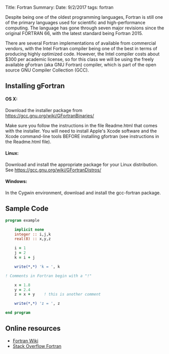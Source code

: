 Title: Fortran
Summary:
Date: 9/2/2017
tags: fortran

Despite being one of the oldest programming languages, Fortran is still one of the primary languages used for scientific and high-performance computing.
The language has gone through seven major revisions since the original FORTRAN 66, with the latest standard being Fortran 2015.  

There are several Fortran  implementations of available from commercial vendors, with the Intel Fortran compiler being one of the best in terms of producing highly optimized code. However,
the Intel compiler costs about $300 per academic license, so for this class we will be using the freely available gFortran (aka
 GNU Fortran) compiler, which is part of the open source GNU Compiler Collection (GCC).

## Installing gFortran


#### OS X:

Download the  installer package from <a href="https://gcc.gnu.org/wiki/GFortranBinaries/"  target="_blank">  https://gcc.gnu.org/wiki/GFortranBinaries/  </a>

Make sure you follow the instructions in the file Readme.html that comes with the installer.
 You will need to install Apple's Xcode software and the Xcode command-line tools BEFORE installing gfortran (see instructions in the Readme.html file).

#### Linux:
Download and install the appropriate package for your Linux distribution. See
 <a href=" https://gcc.gnu.org/wiki/GFortranDistros/"  target="_blank">  https://gcc.gnu.org/wiki/GFortranDistros/ </a>

#### Windows:

 In the Cygwin environment, download and install the gcc-fortran package.

## Sample Code




``` fortran
program example

    implicit none
    integer :: i,j,k   
    real(8) :: x,y,z

    i = 1
    j = 2
    k = i + j

    write(*,*) 'k = ', k

! Comments in Fortran begin with a "!"    

    x = 1.8
    y = 2.4
    z = x + y    ! this is another comment

    write(*,*) 'z = ', z

end program
```

##   Online resources

* <a href=" http://fortranwiki.org/fortran/show/HomePage"  target="_blank"> Fortran Wiki </a>
* <a href="https://stackoverflow.com/questions/tagged/fortran"  target="_blank"> Stack Overflow Fortran  </a>
